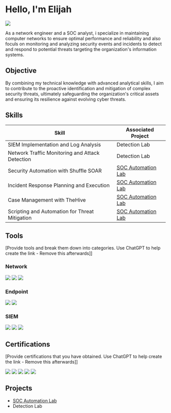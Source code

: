 # Hello, I'm Elijah
<a href="https://www.linkedin.com/in/elijah-akintade-8702959b/"><img src="https://img.shields.io/badge/-LinkedIn-0072b1?&style=for-the-badge&logo=linkedin&logoColor=white" /></a>


As a network engineer and a SOC analyst, i specialize in maintaining computer networks to ensure optimal performance and reliability and also foculs on monitoring and analyzing security events and incidents to detect and respond to potential threats targeting the organization's information systems.

## Objective

By combining my technical knowledge with advanced analytical skills, I aim to contribute to the proactive identification and mitigation of complex security threats, ultimately safeguarding the organization's critical assets and ensuring its resilience against evolving cyber threats.

## Skills

| Skill                                         | Associated Project         |
|-----------------------------------------------|----------------------------|
| SIEM Implementation and Log Analysis          | <a hrref="https://google.com">Detection Lab</a>|
| Network Traffic Monitoring and Attack Detection | <a hrref="https://google.com">Detection Lab</a>|
| Security Automation with Shuffle SOAR         | <a href="https://github.com/elijahakintade/Detection-Lab/tree/main">SOC Automation Lab</a>|
| Incident Response Planning and Execution      | <a href="https://github.com/elijahakintade/Detection-Lab/tree/main">SOC Automation Lab</a>|
| Case Management with TheHive                  | <a href="https://github.com/elijahakintade/Detection-Lab/tree/main">SOC Automation Lab</a>|
| Scripting and Automation for Threat Mitigation | <a href="https://github.com/elijahakintade/Detection-Lab/tree/main">SOC Automation Lab</a>|

## Tools
[Provide tools and break them down into categories. Use ChatGPT to help create the link - Remove this afterwards]]

### Network
<div>
    <img src="https://img.shields.io/badge/-Wireshark-1679A7?&style=for-the-badge&logo=Wireshark&logoColor=white" />
    <img src="https://img.shields.io/badge/-Suricata-EF3B2D?&style=for-the-badge&logo=Suricata&logoColor=white" />
    <img src="https://img.shields.io/badge/-Zeek-777BB4?&style=for-the-badge&logo=Zeek&logoColor=white" />
</div>

### Endpoint
<div>
    <img src="https://img.shields.io/badge/-Microsoft_Defender_for_Endpoint-00A4EF?&style=for-the-badge&logo=Microsoft&logoColor=white" />
    <img src="https://img.shields.io/badge/-Velociraptor-4B275F?&style=for-the-badge&logo=Velociraptor&logoColor=white" />
</div>

### SIEM
<div>
    <img src="https://img.shields.io/badge/-Microsoft_Sentinel-0078D4?&style=for-the-badge&logo=Microsoft&logoColor=white" />
    <img src="https://img.shields.io/badge/-Splunk-000000?&style=for-the-badge&logo=Splunk&logoColor=white" />
    <img src="https://img.shields.io/badge/-Elastic-005571?&style=for-the-badge&logo=Elastic&logoColor=white" />
</div>

## Certifications
[Provide certifications that you have obtained. Use ChatGPT to help create the link - Remove this afterwards]]
<div>
<img src="https://img.shields.io/badge/-CCNA-0077CC?&style=for-the-badge&logo=Cisco&logoColor=white" />
<img src="https://img.shields.io/badge/-Network%2B-007ACC?&style=for-the-badge&logo=CompTIA&logoColor=white" />
<img src="https://img.shields.io/badge/-A%2B-4D4D4D?&style=for-the-badge&logo=CompTIA&logoColor=white" />
<img src="https://img.shields.io/badge/-CDSA-006400?&style=for-the-badge&logoColor=white" />
<img src="https://img.shields.io/badge/-CCD-000080?&style=for-the-badge&logoColor=white" />
</div>

## Projects
- <a href="https://github.com/elijahakintade/Detection-Lab/tree/main">SOC Automation Lab</a>
- Detection Lab
